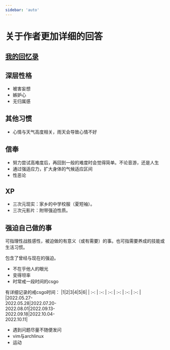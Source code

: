```yaml
---
sidebar: 'auto'
---
```

# 关于作者更加详细的回答
## [我的回忆录](./memories.md)
## 深层性格
* 被害妄想
* 嫉妒心
* 无归属感
## 其他习惯
* 心情与天气高度相关，雨天会导致心情不好
## 信奉
* 努力尝试高难度后，再回到一般的难度时会觉得简单。不论音游，还是人生
* 通过强适应力，扩大身体的气候适应区间
* 性恶论
## XP
* 三次元现实：家乡的中学校服（夏短袖）。
* 三次元影片：附带强迫性质。
## 强迫自己做的事
可指理性战胜感性，被迫做的有意义（或有需要）的事。也可指需要养成的技能或生活习惯。

包含了曾经与现在的强迫。
* 不在乎他人的眼光
* 变得坦率
* 时常戒一段时间的csgo

有详细记录的戒csgo时间：
|1|2|3|4|5|6|
| :-: | :-: | :-: | :-: | :-: | :-: |
|2022.05.27-<br/>2022.05.28|2022.07.20-<br/>2022.08.01|2022.09.13-<br/>2022.09.18|2022.10.04-<br/>2022.10.11|

* 遇到问题尽量不随便发问
* vim与archlinux
* 运动